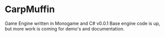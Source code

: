 # CarpMuffin
Game Engine written in Monogame and C#
v0.0.1
Base engine code is up, but more work is coming for demo's and documentation.